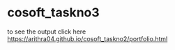 # cosoft_taskno3
to see the output click here
https://arithra04.github.io/cosoft_taskno2/portfolio.html

